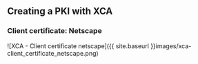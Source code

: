 ## Creating a PKI with XCA

### Client certificate: Netscape

![XCA - Client certificate netscape]({{ site.baseurl }}images/xca-client_certificate_netscape.png)

